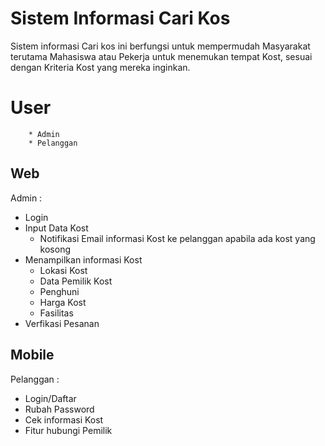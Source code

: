 # Sistem Informasi Cari Kos
Sistem informasi Cari kos ini berfungsi untuk mempermudah Masyarakat terutama Mahasiswa atau Pekerja untuk menemukan tempat Kost, sesuai dengan Kriteria Kost yang mereka inginkan. 

# User
        * Admin
	    * Pelanggan
## Web
Admin : 
- Login
- Input Data Kost
	- Notifikasi Email informasi Kost ke pelanggan apabila ada kost yang kosong
- Menampilkan informasi Kost
	- Lokasi Kost
	- Data Pemilik Kost
	- Penghuni
	- Harga Kost
	- Fasilitas
- Verfikasi Pesanan
## Mobile
Pelanggan :
- Login/Daftar
- Rubah Password
- Cek informasi Kost
- Fitur hubungi Pemilik